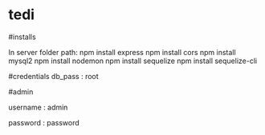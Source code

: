 # tedi


#installs

In server folder path:
npm install express
npm install cors
npm install mysql2
npm install nodemon
npm install sequelize
npm install sequelize-cli

#credentials
db_pass : root

#admin

username : admin

password : password
